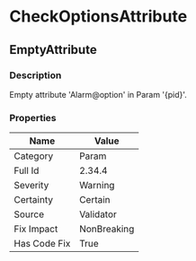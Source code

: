 ﻿---  
uid: Validator_2_34_4  
---

# CheckOptionsAttribute

## EmptyAttribute

### Description

Empty attribute 'Alarm@option' in Param '{pid}'.

### Properties

| Name         | Value       |
| ------------ | ----------- |
| Category     | Param       |
| Full Id      | 2.34.4      |
| Severity     | Warning     |
| Certainty    | Certain     |
| Source       | Validator   |
| Fix Impact   | NonBreaking |
| Has Code Fix | True        |
